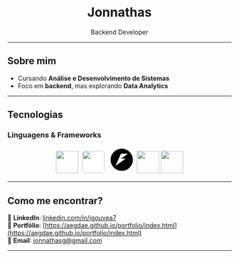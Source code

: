 <h1 align="center">Jonnathas</h1>

<p align="center">
  Backend Developer
</p>

---

## Sobre mim
- Cursando **Análise e Desenvolvimento de Sistemas**
- Foco em **backend**, mas explorando **Data Analytics**

---

## Tecnologias

### **Linguagens & Frameworks**
<p align="center">
  <img src="https://cdn.jsdelivr.net/gh/devicons/devicon/icons/python/python-original.svg" width="50" height="50"/>
  <img src="https://cdn.jsdelivr.net/gh/devicons/devicon/icons/flask/flask-original.svg" width="50" height="50" style="background:white; padding:5px; border-radius:10px;"/>
  <img src="https://raw.githubusercontent.com/simple-icons/simple-icons/develop/icons/fastapi.svg" width="50" height="50" style="background:white; padding:5px; border-radius:10px;"/>
  <img src="https://cdn.jsdelivr.net/gh/devicons/devicon/icons/javascript/javascript-original.svg" width="50" height="50"/>
  <img src="https://cdn.jsdelivr.net/gh/devicons/devicon/icons/postgresql/postgresql-original.svg" width="50" height="50"/>
</p>


---

## Como me encontrar?
📌 **LinkedIn**: [linkedin.com/in/jgouvea7](https://www.linkedin.com/in/jgouvea7/)  
📌 **Portfólio**: [https://aegdae.github.io/portfolio/index.html](https://aegdae.github.io/portfolio/index.html)  
📌 **Email**: [jonnathasg@gmail.com](mailto:jonnathasg@gmail.com)  

---
